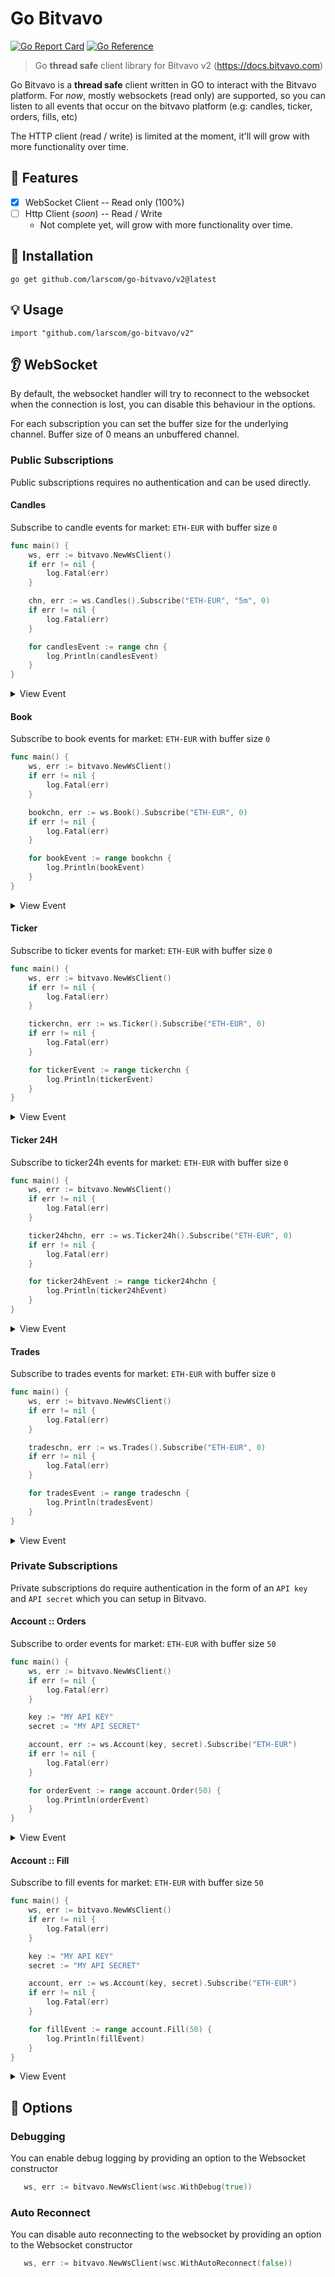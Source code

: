# Go Bitvavo

[![Go Report Card](https://goreportcard.com/badge/github.com/larscom/go-bitvavo/v2)](https://goreportcard.com/report/github.com/larscom/go-bitvavo/v2)
[![Go Reference](https://pkg.go.dev/badge/github.com/larscom/go-bitvavo.svg)](https://pkg.go.dev/github.com/larscom/go-bitvavo)

> Go **thread safe** client library for Bitvavo v2 (https://docs.bitvavo.com)

Go Bitvavo is a **thread safe** client written in GO to interact with the Bitvavo platform. For _now_, mostly websockets (read only) are supported, so you can listen to all events that occur on the bitvavo platform (e.g: candles, ticker, orders, fills, etc)

The HTTP client (read / write) is limited at the moment, it'll will grow with more functionality over time.

## 📒 Features

- [x] WebSocket Client -- Read only (100%)	
- [ ] Http Client (_soon_) -- Read / Write
  - Not complete yet, will grow with more functionality over time.

## 🚀 Installation

```shell
go get github.com/larscom/go-bitvavo/v2@latest
```

## 💡 Usage

```shell
import "github.com/larscom/go-bitvavo/v2"
```

## 👂 WebSocket

By default, the websocket handler will try to reconnect to the websocket when the connection is lost, you can disable this behaviour in the options.

For each subscription you can set the buffer size for the underlying channel. Buffer size of 0 means an unbuffered channel.

### Public Subscriptions

Public subscriptions requires no authentication and can be used directly.

#### Candles

Subscribe to candle events for market: `ETH-EUR` with buffer size `0`

```go
func main() {
	ws, err := bitvavo.NewWsClient()
	if err != nil {
		log.Fatal(err)
	}

	chn, err := ws.Candles().Subscribe("ETH-EUR", "5m", 0)
	if err != nil {
		log.Fatal(err)
	}

	for candlesEvent := range chn {
		log.Println(candlesEvent)
	}
}

```

<details>
 <summary>View Event</summary>

```go
type CandlesEvent struct {
	// Describes the returned event over the socket.
	Event string `json:"event"`

	// The market which was requested in the subscription.
	Market string `json:"market"`

	// The interval which was requested in the subscription.
	Interval string `json:"interval"`

	// The candle in the defined time period.
	Candle Candle `json:"candle"`
}
...
```

</details>

#### Book

Subscribe to book events for market: `ETH-EUR` with buffer size `0`

```go
func main() {
	ws, err := bitvavo.NewWsClient()
	if err != nil {
		log.Fatal(err)
	}

	bookchn, err := ws.Book().Subscribe("ETH-EUR", 0)
	if err != nil {
		log.Fatal(err)
	}

	for bookEvent := range bookchn {
		log.Println(bookEvent)
	}
}

```

<details>
 <summary>View Event</summary>

```go
type BookEvent struct {
	// Describes the returned event over the socket.
	Event string `json:"event"`

	// The market which was requested in the subscription.
	Market string `json:"market"`

	// The book containing the bids and asks.
	Book Book `json:"book"`
}
...
```

</details>

#### Ticker

Subscribe to ticker events for market: `ETH-EUR` with buffer size `0`

```go
func main() {
	ws, err := bitvavo.NewWsClient()
	if err != nil {
		log.Fatal(err)
	}

	tickerchn, err := ws.Ticker().Subscribe("ETH-EUR", 0)
	if err != nil {
		log.Fatal(err)
	}

	for tickerEvent := range tickerchn {
		log.Println(tickerEvent)
	}
}

```

<details>
 <summary>View Event</summary>

```go
type TickerEvent struct {
	// Describes the returned event over the socket.
	Event string `json:"event"`

	// The market which was requested in the subscription.
	Market string `json:"market"`

	// The ticker containing the prices.
	Ticker Ticker `json:"ticker"`
}
...
```

</details>

#### Ticker 24H

Subscribe to ticker24h events for market: `ETH-EUR` with buffer size `0`

```go
func main() {
	ws, err := bitvavo.NewWsClient()
	if err != nil {
		log.Fatal(err)
	}

	ticker24hchn, err := ws.Ticker24h().Subscribe("ETH-EUR", 0)
	if err != nil {
		log.Fatal(err)
	}

	for ticker24hEvent := range ticker24hchn {
		log.Println(ticker24hEvent)
	}
}

```

<details>
 <summary>View Event</summary>

```go
type Ticker24hEvent struct {
	// Describes the returned event over the socket.
	Event string `json:"event"`

	// The market which was requested in the subscription.
	Market string `json:"market"`

	// The ticker24h containing the prices etc.
	Ticker24h Ticker24h `json:"ticker24h"`
}
...
```

</details>

#### Trades

Subscribe to trades events for market: `ETH-EUR` with buffer size `0`

```go
func main() {
	ws, err := bitvavo.NewWsClient()
	if err != nil {
		log.Fatal(err)
	}

	tradeschn, err := ws.Trades().Subscribe("ETH-EUR", 0)
	if err != nil {
		log.Fatal(err)
	}

	for tradesEvent := range tradeschn {
		log.Println(tradesEvent)
	}
}

```

<details>
 <summary>View Event</summary>

```go
type TradesEvent struct {
	// Describes the returned event over the socket.
	Event string `json:"event"`

	// The market which was requested in the subscription.
	Market string `json:"market"`

	// The trade containing the price, side etc.
	Trade Trade `json:"trade"`
}
...
```

</details>

### Private Subscriptions

Private subscriptions do require authentication in the form of an `API key` and `API secret` which you can setup in Bitvavo.

#### Account :: Orders

Subscribe to order events for market: `ETH-EUR` with buffer size `50`

```go
func main() {
	ws, err := bitvavo.NewWsClient()
	if err != nil {
		log.Fatal(err)
	}

	key := "MY API KEY"
	secret := "MY API SECRET"

	account, err := ws.Account(key, secret).Subscribe("ETH-EUR")
	if err != nil {
		log.Fatal(err)
	}

	for orderEvent := range account.Order(50) {
		log.Println(orderEvent)
	}
}

```

<details>
 <summary>View Event</summary>

```go
type OrderEvent struct {
	// Describes the returned event over the socket.
	Event string `json:"event"`

	// The market which was requested in the subscription.
	Market string `json:"market"`

	// The order itself.
	Order Order `json:"order"`
}
...
```

</details>

#### Account :: Fill

Subscribe to fill events for market: `ETH-EUR` with buffer size `50`

```go
func main() {
	ws, err := bitvavo.NewWsClient()
	if err != nil {
		log.Fatal(err)
	}

	key := "MY API KEY"
	secret := "MY API SECRET"

	account, err := ws.Account(key, secret).Subscribe("ETH-EUR")
	if err != nil {
		log.Fatal(err)
	}

	for fillEvent := range account.Fill(50) {
		log.Println(fillEvent)
	}
}

```

<details>
 <summary>View Event</summary>

```go
type FillEvent struct {
	// Describes the returned event over the socket
	Event string `json:"event"`
	// The market which was requested in the subscription
	Market string `json:"market"`
	// The fill itself
	Fill Fill `json:"fill"`
}
...
```

</details>

## 🔧 Options

### Debugging

You can enable debug logging by providing an option to the Websocket constructor

```go
   ws, err := bitvavo.NewWsClient(wsc.WithDebug(true))
```

### Auto Reconnect

You can disable auto reconnecting to the websocket by providing an option to the Websocket constructor

```go
   ws, err := bitvavo.NewWsClient(wsc.WithAutoReconnect(false))
```
